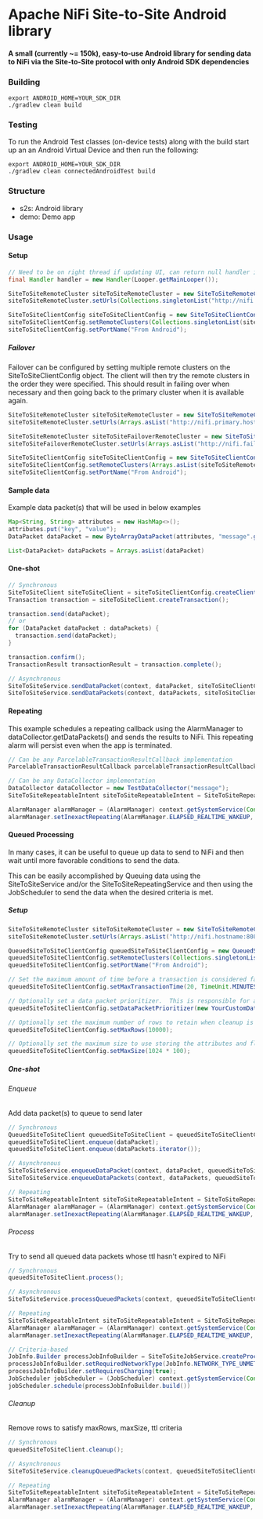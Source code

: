 # Apache NiFi Site-to-Site Android library
#### A small (currently ~= 150k), easy-to-use Android library for sending data to NiFi via the Site-to-Site protocol with only Android SDK dependencies

### Building
```shell
export ANDROID_HOME=YOUR_SDK_DIR
./gradlew clean build
```

### Testing
To run the Android Test classes (on-device tests) along with the build start up an an Android Virtual Device and then run the following:
```shell
export ANDROID_HOME=YOUR_SDK_DIR
./gradlew clean connectedAndroidTest build
```

### Structure
* s2s: Android library
* demo: Demo app

### Usage
#### Setup
```java
// Need to be on right thread if updating UI, can return null handler in callback otherwise
final Handler handler = new Handler(Looper.getMainLooper());

SiteToSiteRemoteCluster siteToSiteRemoteCluster = new SiteToSiteRemoteCluster();
siteToSiteRemoteCluster.setUrls(Collections.singletonList("http://nifi.hostname:8080/nifi"));

SiteToSiteClientConfig siteToSiteClientConfig = new SiteToSiteClientConfig();
siteToSiteClientConfig.setRemoteClusters(Collections.singletonList(siteToSiteRemoteCluster));
siteToSiteClientConfig.setPortName("From Android");
```

##### Failover
Failover can be configured by setting multiple remote clusters on the SiteToSiteClientConfig object.  The client will then try the remote clusters in the order they were specified.  This should result in failing over when necessary and then going back to the primary cluster when it is available again.
```java
SiteToSiteRemoteCluster siteToSiteRemoteCluster = new SiteToSiteRemoteCluster();
siteToSiteRemoteCluster.setUrls(Arrays.asList("http://nifi.primary.hostname:8080/nifi"));

SiteToSiteRemoteCluster siteToSiteFailoverRemoteCluster = new SiteToSiteRemoteCluster();
siteToSiteFailoverRemoteCluster.setUrls(Arrays.asList("http://nifi.failover.hostname:8080/nifi"));

SiteToSiteClientConfig siteToSiteClientConfig = new SiteToSiteClientConfig();
siteToSiteClientConfig.setRemoteClusters(Arrays.asList(siteToSiteRemoteCluster, siteToSiteFailoverRemoteCluster));
siteToSiteClientConfig.setPortName("From Android");
```

#### Sample data
Example data packet(s) that will be used in below examples
```java
Map<String, String> attributes = new HashMap<>();
attributes.put("key", "value");
DataPacket dataPacket = new ByteArrayDataPacket(attributes, "message".getBytes(Charsets.UTF_8));

List<DataPacket> dataPackets = Arrays.asList(dataPacket)
```
#### One-shot

```java
// Synchronous
SiteToSiteClient siteToSiteClient = siteToSiteClientConfig.createClient();
Transaction transaction = siteToSiteClient.createTransaction();

transaction.send(dataPacket);
// or
for (DataPacket dataPacket : dataPackets) {
  transaction.send(dataPacket);
}

transaction.confirm();
TransactionResult transactionResult = transaction.complete();

// Asynchronous
SiteToSiteService.sendDataPacket(context, dataPacket, siteToSiteClientConfig, new TransactionResultCallback() {});
SiteToSiteService.sendDataPackets(context, dataPackets, siteToSiteClientConfig, new TransactionResultCallback() {});
```

#### Repeating
This example schedules a repeating callback using the AlarmManager to dataCollector.getDataPackets() and sends the results to NiFi.  This repeating alarm will persist even when the app is terminated.

```java
// Can be any ParcelableTransactionResultCallback implementation
ParcelableTransactionResultCallback parcelableTransactionResultCallback = new RepeatingTransactionResultCallback();

// Can be any DataCollector implementation
DataCollector dataCollector = new TestDataCollector("message");
SiteToSiteRepeatableIntent siteToSiteRepeatableIntent = SiteToSiteRepeating.createSendPendingIntent(context, dataCollector, siteToSiteClientConfig, parcelableTransactionResultCallback);

AlarmManager alarmManager = (AlarmManager) context.getSystemService(Context.ALARM_SERVICE);
alarmManager.setInexactRepeating(AlarmManager.ELAPSED_REALTIME_WAKEUP, SystemClock.elapsedRealtime(), TimeUnit.MINUTES.toMillis(15), siteToSiteRepeatableIntent.getPendingIntent());
```

#### Queued Processing
In many cases, it can be useful to queue up data to send to NiFi and then wait until more favorable conditions to send the data.

This can be easily accomplished by Queuing data using the SiteToSiteService and/or the SiteToSiteRepeatingService and then using the JobScheduler to send the data when the desired criteria is met.
##### Setup
```java
SiteToSiteRemoteCluster siteToSiteRemoteCluster = new SiteToSiteRemoteCluster();
siteToSiteRemoteCluster.setUrls(Arrays.asList("http://nifi.hostname:8080/nifi"));

QueuedSiteToSiteClientConfig queuedSiteToSiteClientConfig = new QueuedSiteToSiteClientConfig();
queuedSiteToSiteClientConfig.setRemoteClusters(Collections.singletonList(siteToSiteRemoteCluster));
queuedSiteToSiteClientConfig.setPortName("From Android");

// Set the maximum amount of time before a transaction is considered failed in case it failed but was unable to update database to indicate that.  This should be set much higher than transactions will be reasonably expected to take and defaults to 10 minutes.
queuedSiteToSiteClientConfig.setMaxTransactionTime(20, TimeUnit.MINUTES);

// Optionally set a data packet prioritizer.  This is responsible for assigning a numeric priority to each packet (higher is more important) as well as a ttl value beyond which the packet should be discarded whether sent or not.
queuedSiteToSiteClientConfig.setDataPacketPrioritizer(new YourCustomDataPacketPrioritizer());

// Optionally set the maximum number of rows to retain when cleanup is performed
queuedSiteToSiteClientConfig.setMaxRows(10000);

// Optionally set the maximum size to use storing the attributes and flowfile content in the database (more expensive to age-off than row count or ttl)
queuedSiteToSiteClientConfig.setMaxSize(1024 * 100);
```

##### One-shot

###### Enqueue
Add data packet(s) to queue to send later
```java
// Synchronous
QueuedSiteToSiteClient queuedSiteToSiteClient = queuedSiteToSiteClientConfig.getQueuedSiteToSiteClient(context);
queuedSiteToSiteClient.enqueue(dataPacket);
queuedSiteToSiteClient.enqueue(dataPackets.iterator());

// Asynchronous
SiteToSiteService.enqueueDataPacket(context, dataPacket, queuedSiteToSiteClientConfig, new QueuedOperationResultCallback(){});
SiteToSiteService.enqueueDataPackets(context, dataPackets, queuedSiteToSiteClientConfig, new QueuedOperationResultCallback(){});

// Repeating
SiteToSiteRepeatableIntent siteToSiteRepeatableIntent = SiteToSiteRepeating.createEnqueuePendingIntent(context, dataCollector, queuedSiteToSiteClientConfig, parcelableQueuedOperationResultCallback);
AlarmManager alarmManager = (AlarmManager) context.getSystemService(Context.ALARM_SERVICE);
alarmManager.setInexactRepeating(AlarmManager.ELAPSED_REALTIME_WAKEUP, SystemClock.elapsedRealtime(), TimeUnit.MINUTES.toMillis(15), siteToSiteRepeatableIntent.getPendingIntent());
```

###### Process
Try to send all queued data packets whose ttl hasn't expired to NiFi
```java
// Synchronous
queuedSiteToSiteClient.process();

// Asynchronous
SiteToSiteService.processQueuedPackets(context, queuedSiteToSiteClientConfig, new QueuedOperationResultCallback(){});

// Repeating
SiteToSiteRepeatableIntent siteToSiteRepeatableIntent = SiteToSiteRepeating.createProcessQueuePendingIntent(context, queuedSiteToSiteClientConfig, parcelableQueuedOperationResultCallback);
AlarmManager alarmManager = (AlarmManager) context.getSystemService(Context.ALARM_SERVICE);
alarmManager.setInexactRepeating(AlarmManager.ELAPSED_REALTIME_WAKEUP, SystemClock.elapsedRealtime(), TimeUnit.MINUTES.toMillis(15), siteToSiteRepeatableIntent.getPendingIntent());

// Criteria-based
JobInfo.Builder processJobInfoBuilder = SiteToSiteJobService.createProcessJobInfoBuilder(context, jobId, queuedSiteToSiteClientConfig, parcelableQueuedOperationResultCallback);
processJobInfoBuilder.setRequiredNetworkType(JobInfo.NETWORK_TYPE_UNMETERED);
processJobInfoBuilder.setRequiresCharging(true);
JobScheduler jobScheduler = (JobScheduler) context.getSystemService(Context.JOB_SCHEDULER_SERVICE);
jobScheduler.schedule(processJobInfoBuilder.build())
```

###### Cleanup
Remove rows to satisfy maxRows, maxSize, ttl criteria
```java
// Synchronous
queuedSiteToSiteClient.cleanup();

// Asynchronous
SiteToSiteService.cleanupQueuedPackets(context, queuedSiteToSiteClientConfig, new QueuedOperationResultCallback(){});

// Repeating
SiteToSiteRepeatableIntent siteToSiteRepeatableIntent = SiteToSiteRepeating.createCleanupQueuePendingIntent(context, queuedSiteToSiteClientConfig, parcelableQueuedOperationResultCallback);
AlarmManager alarmManager = (AlarmManager) context.getSystemService(Context.ALARM_SERVICE);
alarmManager.setInexactRepeating(AlarmManager.ELAPSED_REALTIME_WAKEUP, SystemClock.elapsedRealtime(), TimeUnit.MINUTES.toMillis(15), siteToSiteRepeatableIntent.getPendingIntent());
```